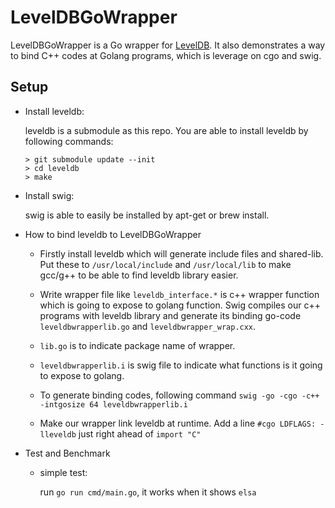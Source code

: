 
# LevelDBGoWrapper

LevelDBGoWrapper is a Go wrapper for [LevelDB](https://github.com/google/leveldb). It also demonstrates a way to bind C++ codes at Golang programs, which is leverage on cgo and swig.

## Setup
* Install leveldb:

  leveldb is a submodule as this repo. You are able to install leveldb by following commands:
  ```
  > git submodule update --init
  > cd leveldb
  > make
  ```

* Install swig:

  swig is able to easily be installed by apt-get or brew install.

* How to bind leveldb to LevelDBGoWrapper

  - Firstly install leveldb which will generate include files and shared-lib. Put these to ```/usr/local/include``` and ```/usr/local/lib``` to make gcc/g++ to be able to find leveldb library easier.
  - Write wrapper file like ```leveldb_interface.*``` is c++ wrapper function which is going to expose to golang function. Swig compiles our c++ programs with leveldb library and generate its binding go-code ```leveldbwrapperlib.go``` and ```leveldbwrapper_wrap.cxx```.
  - ```lib.go``` is to indicate package name of wrapper.
  - ```leveldbwrapperlib.i``` is swig file to indicate what functions is it going to expose to golang.
  - To generate binding codes, following command ```swig -go -cgo -c++ -intgosize 64 leveldbwrapperlib.i```

  - Make our wrapper link leveldb at runtime. Add a line
  ```#cgo LDFLAGS: -lleveldb``` just right ahead of ```import "C"```

* Test and Benchmark
  * simple test:

    run ```go run cmd/main.go```, it works when it shows ```elsa```
